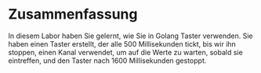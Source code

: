 # Zusammenfassung

In diesem Labor haben Sie gelernt, wie Sie in Golang Taster verwenden. Sie haben einen Taster erstellt, der alle 500 Millisekunden tickt, bis wir ihn stoppen, einen Kanal verwendet, um auf die Werte zu warten, sobald sie eintreffen, und den Taster nach 1600 Millisekunden gestoppt.
